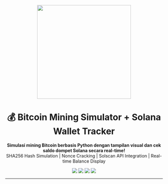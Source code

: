 <p align="center">

  <img src="![well](https://github.com/user-attachments/assets/8934b167-e1a8-449e-a4f3-84c49d2a8c6f)" width="300">
</p>

<h1 align="center">💰 Bitcoin Mining Simulator + Solana Wallet Tracker</h1>

<p align="center">
  <b>Simulasi mining Bitcoin berbasis Python dengan tampilan visual dan cek saldo dompet Solana secara real-time!</b><br>
  SHA256 Hash Simulation | Nonce Cracking | Solscan API Integration | Real-time Balance Display
</p>

<p align="center">
  <img src="https://img.shields.io/badge/Python-3.10%2B-blue?logo=python">
  <img src="https://img.shields.io/badge/Solana-API-green?logo=solana">
  <img src="https://img.shields.io/badge/Mining-Simulation-orange?logo=bitcoin">
  <img src="https://img.shields.io/badge/License-MIT-lightgrey">
</p>

---


